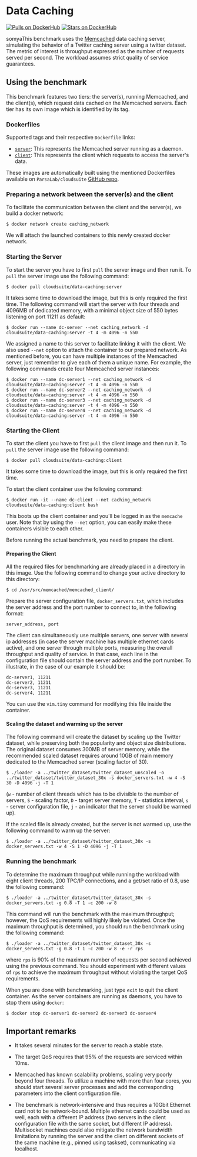 # Data Caching #

[![Pulls on DockerHub][dhpulls]][dhrepo]
[![Stars on DockerHub][dhstars]][dhrepo]

somyaThis benchmark uses the [Memcached][memcachedWeb] data caching server,
simulating the behavior of a Twitter caching server using a twitter dataset.
The metric of interest is throughput expressed as the number of requests served per second.
The workload assumes strict quality of service guarantees.

## Using the benchmark ##
This benchmark features two tiers: the server(s), running Memcached, and the client(s), which request data cached on the Memcached servers. Each tier has its own image which is identified by its tag.

### Dockerfiles ###

Supported tags and their respective `Dockerfile` links:

 - [`server`][serverdocker]: This represents the Memcached server running as a daemon.
 - [`client`][clientdocker]: This represents the client which requests to access the server's data.

These images are automatically built using the mentioned Dockerfiles available on `ParsaLab/cloudsuite` [GitHub repo][repo].

### Preparing a network between the server(s) and the client

To facilitate the communication between the client and the server(s), we build a docker network:

    $ docker network create caching_network

We will attach the launched containers to this newly created docker network.

### Starting the Server ####
To start the server you have to first `pull` the server image and then run it. To `pull` the server image use the following command:

    $ docker pull cloudsuite/data-caching:server

It takes some time to download the image, but this is only required the first time.
The following command will start the server with four threads and 4096MB of dedicated memory, with a minimal object size of 550 bytes listening on port 11211 as default:

    $ docker run --name dc-server --net caching_network -d cloudsuite/data-caching:server -t 4 -m 4096 -n 550

We assigned a name to this server to facilitate linking it with the client. We also used `--net` option to attach the container to our prepared network.
As mentioned before, you can have multiple instances of the Memcached server, just remember to give each of them a unique name. For example, the following commands create four Memcached server instances:

    $ docker run --name dc-server1 --net caching_network -d cloudsuite/data-caching:server -t 4 -m 4096 -n 550
    $ docker run --name dc-server2 --net caching_network -d cloudsuite/data-caching:server -t 4 -m 4096 -n 550
    $ docker run --name dc-server3 --net caching_network -d cloudsuite/data-caching:server -t 4 -m 4096 -n 550
    $ docker run --name dc-server4 --net caching_network -d cloudsuite/data-caching:server -t 4 -m 4096 -n 550

### Starting the Client ####

To start the client you have to first `pull` the client image and then run it. To `pull` the server image use the following command:

    $ docker pull cloudsuite/data-caching:client

It takes some time to download the image, but this is only required the first time.

To start the client container use the following command:

    $ docker run -it --name dc-client --net caching_network cloudsuite/data-caching:client bash

This boots up the client container and you'll be logged in as the `memcache` user. Note that by using the `--net` option, you can easily make these containers visible to each other.

Before running the actual benchmark, you need to prepare the client.

#### Preparing the Client #####

All the required files for benchmarking are already placed in a directory in this image.
Use the following command to change your active directory to this directory:

    $ cd /usr/src/memcached/memcached_client/

Prepare the server configuration file, `docker_servers.txt`, which includes the server address and the port number to connect to, in the following format:

    server_address, port

The client can simultaneously use multiple servers, one server with several ip addresses (in case the server machine has multiple ethernet cards active), and one server through multiple ports, measuring the overall throughput and quality of service. In that case, each line in the configuration file should contain the server address and the port number. To illustrate, in the case of our example it should be:

    dc-server1, 11211
    dc-server2, 11211
    dc-server3, 11211
    dc-server4, 11211

You can use the `vim.tiny` command for modifying this file inside the container.

#### Scaling the dataset and warming up the server ####

The following command will create the dataset by scaling up the Twitter dataset, while preserving both the popularity and object size distributions. The original dataset consumes 300MB of server memory, while the recommended scaled dataset requires around 10GB of main memory dedicated to the Memcached server (scaling factor of 30).

    $ ./loader -a ../twitter_dataset/twitter_dataset_unscaled -o ../twitter_dataset/twitter_dataset_30x -s docker_servers.txt -w 4 -S 30 -D 4096 -j -T 1

(`w` - number of client threads which has to be divisible to the number of servers, `S` - scaling factor, `D` - target server memory, `T` - statistics interval, `s` - server configuration file, `j` - an indicator that the server should be warmed up).

If the scaled file is already created, but the server is not warmed up, use the following command to warm up the server:

    $ ./loader -a ../twitter_dataset/twitter_dataset_30x -s docker_servers.txt -w 4 -S 1 -D 4096 -j -T 1

### Running the benchmark ###

To determine the maximum throughput while running the workload with eight client threads,
200 TPC/IP connections, and a get/set ratio of 0.8, use the following command:

    $ ./loader -a ../twitter_dataset/twitter_dataset_30x -s docker_servers.txt -g 0.8 -T 1 -c 200 -w 8

This command will run the benchmark with the maximum throughput; however, the QoS requirements will highly likely be violated. Once the maximum throughput is determined, you should run the benchmark using the following command:

    $ ./loader -a ../twitter_dataset/twitter_dataset_30x -s docker_servers.txt -g 0.8 -T 1 -c 200 -w 8 -e -r rps

where `rps` is 90% of the maximum number of requests per second achieved using the previous command. You should experiment with different values of `rps` to achieve the maximum throughput without violating the target QoS requirements.

When you are done with benchmarking, just type `exit` to quit the client container.
As the server containers are running as daemons, you have to stop them using `docker`:

    $ docker stop dc-server1 dc-server2 dc-server3 dc-server4

## Important remarks ##
- It takes several minutes for the server to reach a stable state.

- The target QoS requires that 95% of the requests are serviced within 10ms.

- Memcached has known scalability problems, scaling very poorly beyond four threads.
To utilize a machine with more than four cores,
you should start several server processes and add the corresponding parameters
into the client configuration file.
- The benchmark is network-intensive and thus requires a 10Gbit Ethernet card
not to be network-bound. Multiple ethernet cards could be used as well,
each with a different IP address (two servers in the client configuration file
with the same socket, but different IP address).
Multisocket machines could also mitigate the network bandwidth limitations by running the server
and the client on different sockets of the same machine
(e.g., pinned using taskset), communicating via localhost.



  [memcachedWeb]: http://memcached.org/ "Memcached Website"

  [serverdocker]: https://github.com/ParsaLab/cloudsuite/blob/master/benchmarks/data-caching/server/Dockerfile "Server Dockerfile"

  [clientdocker]: https://github.com/ParsaLab/cloudsuite/blob/master/benchmarks/data-caching/client/Dockerfile "Client Dockerfile"

  [repo]: https://github.com/ParsaLab/cloudsuite "GitHub Repo"
  [dhrepo]: https://hub.docker.com/r/cloudsuite/data-caching/ "DockerHub Page"
  [dhpulls]: https://img.shields.io/docker/pulls/cloudsuite/data-caching.svg "Go to DockerHub Page"
  [dhstars]: https://img.shields.io/docker/stars/cloudsuite/data-caching.svg "Go to DockerHub Page"
